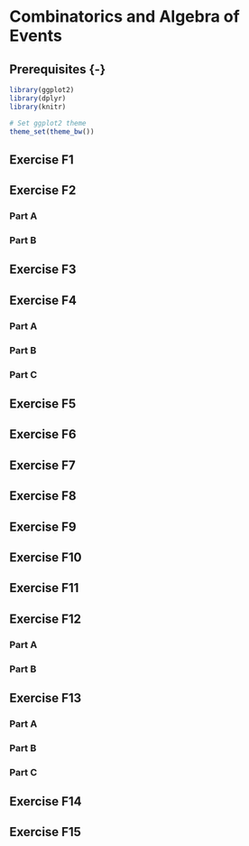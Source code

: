 # Combinatorics and Algebra of Events



## Prerequisites {-}


```r
library(ggplot2)
library(dplyr)
library(knitr)

# Set ggplot2 theme
theme_set(theme_bw())
```

## Exercise F1

## Exercise F2

### Part A

### Part B

## Exercise F3

## Exercise F4

### Part A

### Part B

### Part C

## Exercise F5

## Exercise F6

## Exercise F7

## Exercise F8

## Exercise F9

## Exercise F10

## Exercise F11

## Exercise F12

### Part A

### Part B

## Exercise F13

### Part A

### Part B

### Part C

## Exercise F14

## Exercise F15
